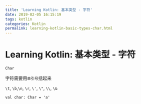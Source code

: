 ```yaml
---
title: 'Learning Kotlin: 基本类型 - 字符'
date: 2019-02-05 16:15:19
tags: kotlin
categories: Kotlin
permalink: learning-kotlin-basic-types-char.html
---
```

# Learning Kotlin: 基本类型 - 字符


`Char`

字符需要用`单引号`括起来

`\t`, `\b`,`\n`, `\r`, `\'`, `\"`, `\\`, `\&`



```
val char: Char = 'a'
```

